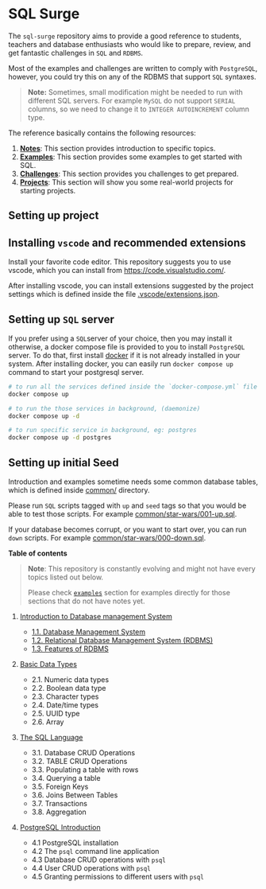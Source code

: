 # SQL Surge

The `sql-surge` repository aims to provide a good reference to students,
teachers and database enthusiasts who would like to prepare, review, and get
fantastic challenges in `SQL` and `RDBMS`.

Most of the examples and challenges are written to comply with `PostgreSQL`,
however, you could try this on any of the RDBMS that support `SQL` syntaxes.

> **Note:**
> Sometimes, small modification might be needed to run with different SQL
> servers. For example `MySQL` do not support `SERIAL` columns, so we need
> to change it to `INTEGER AUTOINCREMENT` column type.

The reference basically contains the following resources:

1. **[Notes](notes/)**: This section provides introduction to specific topics.
2. **[Examples](examples/README.md)**: This section provides some examples to get started with SQL.
3. **[Challenges](challenges/)**: This section provides you challenges to get prepared.
4. **[Projects](projects/README.md)**: This section will show you some real-world projects for starting projects.


## Setting up project

## Installing `vscode` and recommended extensions

Install your favorite code editor. This repository suggests you to use vscode,
which you can install from <https://code.visualstudio.com/>.

After installing vscode, you can install extensions suggested by the project
settings which is defined inside the file
[.vscode/extensions.json](.vscode/extensions.json).

## Setting up `SQL` server

If you prefer using a `SQL`server of your choice, then you may install it
otherwise, a docker compose file is provided to you to install `PostgreSQL`
server.
To do that, first install [docker](https://www.docker.com/) if it is not
already installed in your system. After installing docker, you can easily run
`docker compose up` command to start your postgresql server.

```bash
# to run all the services defined inside the `docker-compose.yml` file
docker compose up

# to run the those services in background, (daemonize)
docker compose up -d

# to run specific service in background, eg: postgres
docker compose up -d postgres
```

## Setting up initial Seed

Introduction and examples sometime needs some common database tables, which is
defined inside [common/](common/) directory.

Please run `SQL` scripts tagged with `up` and `seed` tags so that you would be
able to test those scripts. For example
 [common/star-wars/001-up.sql](common/star-wars/001-up.sql).

If your database becomes corrupt, or you want to start over, you can run `down`
scripts. For example
 [common/star-wars/000-down.sql](common/star-wars/000-down.sql).


**Table of contents**

> **Note**:
> This repository is constantly evolving and might not have every topics listed
> out below.
>
> Please check [`examples`](examples/) section for examples directly for
> those sections that do not have notes yet.

1. [Introduction to Database management System](course/c01-introduction/)
   - [1.1. Database Management System](#11-database-management-system)
   - [1.2. Relational Database Management System (RDBMS)](#12-relational-database-management-system-rdbms)
   - [1.3. Features of RDBMS](#13-features-of-rdbms)

2. [Basic Data Types](course/c02-data-types/)
    - 2.1. Numeric data types
    - 2.2. Boolean data type
    - 2.3. Character types
    - 2.4. Date/time types
    - 2.5. UUID type
    - 2.6. Array

3. [The SQL Language](course/c03-sql/)
     - 3.1. Database CRUD Operations
     - 3.2. TABLE CRUD Operations
     - 3.3. Populating a table with rows
     - 3.4. Querying a table
     - 3.5. Foreign Keys
     - 3.6. Joins Between Tables
     - 3.7. Transactions
     - 3.8. Aggregation

4. [PostgreSQL Introduction](course/c04-postgres/)
     - 4.1 PostgreSQL installation
     - 4.2 The `psql` command line application
     - 4.3 Database CRUD operations with `psql`
     - 4.4 User CRUD operations with `psql`
     - 4.5 Granting permissions to different users with `psql`
